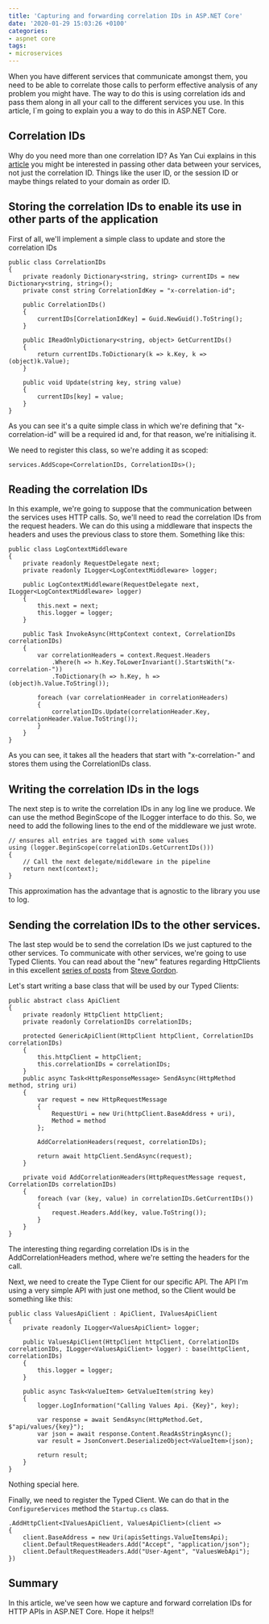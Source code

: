 ```yaml
---
title: 'Capturing and forwarding correlation IDs in ASP.NET Core'
date: '2020-01-29 15:03:26 +0100'
categories:
- aspnet core
tags:
- microservices
---
```


When you have different services that communicate amongst them, you need to be able to correlate those calls to perform effective analysis of any problem you might have. The way to do this is using correlation ids and pass them along in all your call to the different services you use. In this article, I´m going to explain you a way to do this in ASP.NET Core.

## Correlation IDs
Why do you need more than one correlation ID? As Yan Cui explains in this [article](https://theburningmonk.com/2015/05/a-consistent-approach-to-track-correlation-ids-through-microservices/) you might be interested in passing other data between your services, not just the correlation ID. Things like the user ID, or the session ID or maybe things related to your domain as order ID.

## Storing the correlation IDs to enable its use in other parts of the application
First of all, we'll implement a simple class to update and store the correlation IDs

```
public class CorrelationIDs
{
    private readonly Dictionary<string, string> currentIDs = new Dictionary<string, string>();
    private const string CorrelationIdKey = "x-correlation-id";

    public CorrelationIDs()
    {
        currentIDs[CorrelationIdKey] = Guid.NewGuid().ToString();
    }

    public IReadOnlyDictionary<string, object> GetCurrentIDs()
    {
        return currentIDs.ToDictionary(k => k.Key, k => (object)k.Value);
    }

    public void Update(string key, string value)
    {
        currentIDs[key] = value;
    }
}

```

As you can see it's a quite simple class in which we're defining that "x-correlation-id" will be a required id and, for that reason, we're initialising it.

We need to register this class, so we're adding it as scoped:
```
services.AddScope<CorrelationIDs, CorrelationIDs>();
```

## Reading the correlation IDs
In this example, we're going to suppose that the communication between the services uses HTTP calls. So, we'll need to read the correlation IDs from the request headers. We can do this using a middleware that inspects the headers and uses the previous class to store them. Something like this:

```
public class LogContextMiddleware
{
    private readonly RequestDelegate next;
    private readonly ILogger<LogContextMiddleware> logger;

    public LogContextMiddleware(RequestDelegate next, ILogger<LogContextMiddleware> logger)
    {
        this.next = next;
        this.logger = logger;
    }

    public Task InvokeAsync(HttpContext context, CorrelationIDs correlationIDs)
    {
        var correlationHeaders = context.Request.Headers
            .Where(h => h.Key.ToLowerInvariant().StartsWith("x-correlation-"))
            .ToDictionary(h => h.Key, h => (object)h.Value.ToString());
        
        foreach (var correlationHeader in correlationHeaders)
        {
            correlationIDs.Update(correlationHeader.Key, correlationHeader.Value.ToString());
        }
    }
}
```

As you can see, it takes all the headers that start with "x-correlation-" and stores them using the CorrelationIDs class.

## Writing the correlation IDs in the logs
The next step is to write the correlation IDs in any log line we produce. We can use the method BeginScope of the ILogger interface to do this. So, we need to add the following lines to the end of the middleware we just wrote.

```
// ensures all entries are tagged with some values
using (logger.BeginScope(correlationIDs.GetCurrentIDs()))
{
    // Call the next delegate/middleware in the pipeline
    return next(context);
}
```

This approximation has the advantage that is agnostic to the library you use to log.

## Sending the correlation IDs to the other services.
The last step would be to send the correlation IDs we just captured to the other services. To communicate with other services, we're going to use Typed Clients. You can read about the "new" features regarding HttpClients in this excellent [series of posts](https://www.stevejgordon.co.uk/introduction-to-httpclientfactory-aspnetcore) from [Steve Gordon](https://twitter.com/stevejgordon).

Let's start writing a base class that will be used by our Typed Clients:

```
public abstract class ApiClient
{
    private readonly HttpClient httpClient;
    private readonly CorrelationIDs correlationIDs;

    protected GenericApiClient(HttpClient httpClient, CorrelationIDs correlationIDs)
    {
        this.httpClient = httpClient;
        this.correlationIDs = correlationIDs;
    }
    public async Task<HttpResponseMessage> SendAsync(HttpMethod method, string uri)
    {
        var request = new HttpRequestMessage
        {
            RequestUri = new Uri(httpClient.BaseAddress + uri),
            Method = method
        };

        AddCorrelationHeaders(request, correlationIDs);

        return await httpClient.SendAsync(request);
    }

    private void AddCorrelationHeaders(HttpRequestMessage request, CorrelationIDs correlationIDs)
    {
        foreach (var (key, value) in correlationIDs.GetCurrentIDs())
        {
            request.Headers.Add(key, value.ToString());
        }
    }
}
```

The interesting thing regarding correlation IDs is in the AddCorrelationHeaders method, where we're setting the headers for the call.

Next, we need to create the Type Client for our specific API. The API I'm using a very simple API with just one method, so the Client would be something like this:
```
public class ValuesApiClient : ApiClient, IValuesApiClient
{
    private readonly ILogger<ValuesApiClient> logger;

    public ValuesApiClient(HttpClient httpClient, CorrelationIDs correlationIDs, ILogger<ValuesApiClient> logger) : base(httpClient, correlationIDs)
    {
        this.logger = logger;
    }

    public async Task<ValueItem> GetValueItem(string key)
    {
        logger.LogInformation("Calling Values Api. {Key}", key);

        var response = await SendAsync(HttpMethod.Get, $"api/values/{key}");
        var json = await response.Content.ReadAsStringAsync();
        var result = JsonConvert.DeserializeObject<ValueItem>(json);

        return result;
    }
}
```

Nothing special here. 

Finally, we need to register the Typed Client. We can do that in the `ConfigureServices` method the `Startup.cs` class.

```
.AddHttpClient<IValuesApiClient, ValuesApiClient>(client =>
{
    client.BaseAddress = new Uri(apisSettings.ValueItemsApi);
    client.DefaultRequestHeaders.Add("Accept", "application/json");
    client.DefaultRequestHeaders.Add("User-Agent", "ValuesWebApi");
})
```

## Summary
In this article, we've seen how we capture and forward correlation IDs for HTTP APIs in ASP.NET Core. Hope it helps!!

